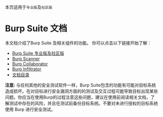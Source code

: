 本页适用于<code>专业版</code>及<code>社区版</code>

# Burp Suite 文档
本文档介绍了Burp Suite 及相关组件的功能。 你可以点击以下链接开始了解：

* [Burp Suite 专业版及社区版](Desktop_Editions/README.md)
* [Burp Scanner](#)
* [Burp Collaborator](#)
* [Burp Infiltrator](#)
* [文档目录](SUMMARY.md)

**注意:** 与任何其他的安全测试软件一样，Burp Suite包含的功能有可能对目标系统造成损坏。在对目标进行安全漏洞方面的的测试及交互过程可能导致目标出现某些问题。你应当在使用Burp的过程注意这些问题，建议在使用前阅读相关文档，了解测试中存在的风险，并且在测试前备份目标系统。不要对未进行授权的目标系统使用 Burp 进行安全测试。